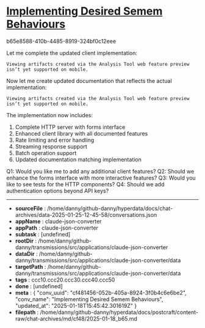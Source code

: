 # [Implementing Desired Semem Behaviours](https://claude.ai/chat/cf481456-052b-405a-8924-3f0b4c6e6be2)

b65e8588-410b-4485-8919-324bf0c12eee

 Let me complete the updated client implementation:
```
Viewing artifacts created via the Analysis Tool web feature preview isn’t yet supported on mobile.
```



Now let me create updated documentation that reflects the actual implementation:
```
Viewing artifacts created via the Analysis Tool web feature preview isn’t yet supported on mobile.
```





The implementation now includes:
1. Complete HTTP server with forms interface
2. Enhanced client library with all documented features
3. Rate limiting and error handling
4. Streaming response support
5. Batch operation support
6. Updated documentation matching implementation

Q1: Would you like me to add any additional client features?
Q2: Should we enhance the forms interface with more interactive features?
Q3: Would you like to see tests for the HTTP components?
Q4: Should we add authentication options beyond API keys?

---

* **sourceFile** : /home/danny/github-danny/hyperdata/docs/chat-archives/data-2025-01-25-12-45-58/conversations.json
* **appName** : claude-json-converter
* **appPath** : claude-json-converter
* **subtask** : [undefined]
* **rootDir** : /home/danny/github-danny/transmissions/src/applications/claude-json-converter
* **dataDir** : /home/danny/github-danny/transmissions/src/applications/claude-json-converter/data
* **targetPath** : /home/danny/github-danny/transmissions/src/applications/claude-json-converter/data
* **tags** : ccc10.ccc20.ccc30.ccc40.ccc50
* **done** : [undefined]
* **meta** : {
  "conv_uuid": "cf481456-052b-405a-8924-3f0b4c6e6be2",
  "conv_name": "Implementing Desired Semem Behaviours",
  "updated_at": "2025-01-18T15:45:42.301619Z"
}
* **filepath** : /home/danny/github-danny/hyperdata/docs/postcraft/content-raw/chat-archives/md/cf48/2025-01-18_b65.md